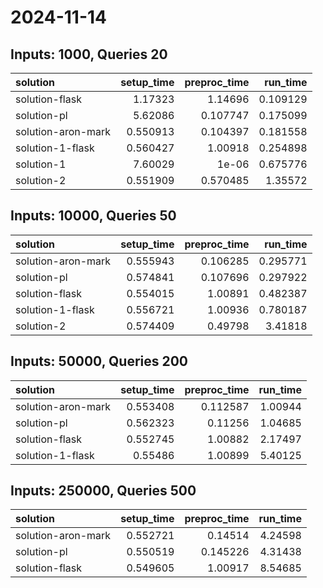 # 2024-11-14

## Inputs: 1000, Queries 20

| solution           |   setup_time |   preproc_time |   run_time |
|:-------------------|-------------:|---------------:|-----------:|
| solution-flask     |     1.17323  |       1.14696  |   0.109129 |
| solution-pl        |     5.62086  |       0.107747 |   0.175099 |
| solution-aron-mark |     0.550913 |       0.104397 |   0.181558 |
| solution-1-flask   |     0.560427 |       1.00918  |   0.254898 |
| solution-1         |     7.60029  |       1e-06    |   0.675776 |
| solution-2         |     0.551909 |       0.570485 |   1.35572  |

## Inputs: 10000, Queries 50

| solution           |   setup_time |   preproc_time |   run_time |
|:-------------------|-------------:|---------------:|-----------:|
| solution-aron-mark |     0.555943 |       0.106285 |   0.295771 |
| solution-pl        |     0.574841 |       0.107696 |   0.297922 |
| solution-flask     |     0.554015 |       1.00891  |   0.482387 |
| solution-1-flask   |     0.556721 |       1.00936  |   0.780187 |
| solution-2         |     0.574409 |       0.49798  |   3.41818  |

## Inputs: 50000, Queries 200

| solution           |   setup_time |   preproc_time |   run_time |
|:-------------------|-------------:|---------------:|-----------:|
| solution-aron-mark |     0.553408 |       0.112587 |    1.00944 |
| solution-pl        |     0.562323 |       0.11256  |    1.04685 |
| solution-flask     |     0.552745 |       1.00882  |    2.17497 |
| solution-1-flask   |     0.55486  |       1.00899  |    5.40125 |

## Inputs: 250000, Queries 500

| solution           |   setup_time |   preproc_time |   run_time |
|:-------------------|-------------:|---------------:|-----------:|
| solution-aron-mark |     0.552721 |       0.14514  |    4.24598 |
| solution-pl        |     0.550519 |       0.145226 |    4.31438 |
| solution-flask     |     0.549605 |       1.00917  |    8.54685 |